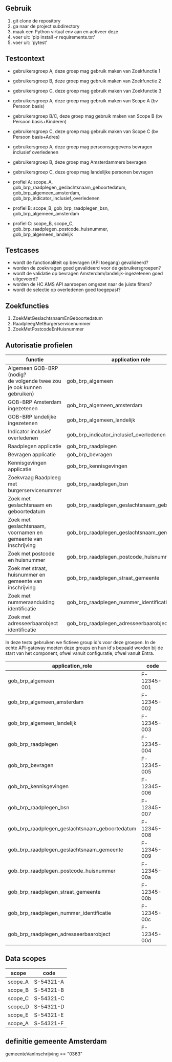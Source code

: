## Gebruik

1. git clone de repository
2. ga naar de project subdirectory
3. maak een Python virtual env aan en activeer deze
4. voer uit: 'pip install -r requirements.txt'
5. voer uit: 'pytest'


## Testcontext

- gebruikersgroep A, deze groep mag gebruik maken van Zoekfunctie 1
- gebruikersgroep B, deze groep mag gebruik maken van Zoekfunctie 2
- gebruikersgroep C, deze groep mag gebruik maken van Zoekfunctie 3
- gebruikersgroep A, deze groep mag gebruik maken van Scope A (bv Persoon basis)
- gebruikersgroep B/C, deze groep mag gebruik maken van Scope B (bv Persoon basis+Kinderen)
- gebruikersgroep C, deze groep mag gebruik maken van Scope C (bv Persoon basis+Adres)
- gebruikersgroep A, deze groep mag persoonsgegevens bevragen inclusief overledenen
- gebruikersgroep B, deze groep mag Amsterdammers bevragen
- gebruikersgroep C, deze groep mag landelijke personen bevragen

- profiel A: scope_A, gob_brp_raadplegen_geslachtsnaam_geboortedatum, gob_brp_algemeen_amsterdam, gob_brp_indicator_inclusief_overledenen 
- profiel B: scope_B, gob_brp_raadplegen_bsn, gob_brp_algemeen_amsterdam
- profiel C: scope_B, scope_C, gob_brp_raadplegen_postcode_huisnummer, gob_brp_algemeen_landelijk


## Testcases

- wordt de functionaliteit op bevragen (API toegang) gevalideerd?
- worden de zoekvragen goed gevalideerd voor de gebruikersgroepen?
- wordt de validatie op bevragen Amsterdam/landelijk-ingezetenen goed uitgevoerd?
- worden de HC AMS API aanroepen omgezet naar de juiste filters?
- wordt de selectie op overledenen goed toegepast?


## Zoekfuncties

1. ZoekMetGeslachtsnaamEnGeboortedatum
2. RaadpleegMetBurgerservicenummer
3. ZoekMetPostcodeEnHuisnummer


## Autorisatie profielen

| functie                                                                   | application role                               |
| ------------------------------------------------------------------------- | ---------------------------------------------- |
| Algemeen GOB-BRP (nodig?<br>de volgende twee zou je ook kunnen gebruiken) | gob_brp_algemeen                               |
| GOB-BRP Amsterdam ingezetenen                                             | gob_brp_algemeen_amsterdam                     |
| GOB-BRP landelijke ingezetenen                                            | gob_brp_algemeen_landelijk                     |
| Indicator inclusief overledenen                                           | gob_brp_indicator_inclusief_overledenen        |
| Raadplegen applicatie                                                     | gob_brp_raadplegen                             |
| Bevragen applicatie                                                       | gob_brp_bevragen                               |
| Kennisgevingen applicatie                                                 | gob_brp_kennisgevingen                         |
| Zoekvraag Raadpleeg met burgerservicenummer                               | gob_brp_raadplegen_bsn                         |
| Zoek met geslachtsnaam en geboortedatum                                   | gob_brp_raadplegen_geslachtsnaam_geboortedatum |
| Zoek met geslachtsnaam, voornamen en gemeente van inschrijving            | gob_brp_raadplegen_geslachtsnaam_gemeente      |
| Zoek met postcode en huisnummer                                           | gob_brp_raadplegen_postcode_huisnummer         |
| Zoek met straat, huisnummer en gemeente van inschrijving                  | gob_brp_raadplegen_straat_gemeente             |
| Zoek met nummeraanduiding identificatie                                   | gob_brp_raadplegen_nummer_identificatie        |
| Zoek met adresseerbaarobject identificatie                                | gob_brp_raadplegen_adresseerbaarobject         |

In deze tests gebruiken we fictieve group id's voor deze groepen. In de echte API-gateway moeten deze groups en hun id's bepaald worden bij de start van het component, ofwel vanuit configuratie, ofwel vanuit Entra.

| application_role                               | code        |
| ---------------------------------------------- | ----------- |
| gob_brp_algemeen                               | F-12345-001 |
| gob_brp_algemeen_amsterdam                     | F-12345-002 |
| gob_brp_algemeen_landelijk                     | F-12345-003 |
| gob_brp_raadplegen                             | F-12345-004 |
| gob_brp_bevragen                               | F-12345-005 |
| gob_brp_kennisgevingen                         | F-12345-006 |
| gob_brp_raadplegen_bsn                         | F-12345-007 |
| gob_brp_raadplegen_geslachtsnaam_geboortedatum | F-12345-008 |
| gob_brp_raadplegen_geslachtsnaam_gemeente      | F-12345-009 |
| gob_brp_raadplegen_postcode_huisnummer         | F-12345-00a |
| gob_brp_raadplegen_straat_gemeente             | F-12345-00b |
| gob_brp_raadplegen_nummer_identificatie        | F-12345-00c |
| gob_brp_raadplegen_adresseerbaarobject         | F-12345-00d |


## Data scopes

| scope   | code      |
| ------- | --------- |
| scope_A | S-54321-A |
| scope_B | S-54321-B |
| scope_C | S-54321-C |
| scope_D | S-54321-D |
| scope_E | S-54321-E |
| scope_A | S-54321-F |


## definitie gemeente Amsterdam

gemeenteVanInschrijving == "0363"
